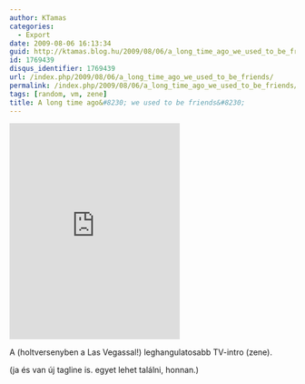 ```yaml
---
author: KTamas
categories:
  - Export
date: 2009-08-06 16:13:34
guid: http://ktamas.blog.hu/2009/08/06/a_long_time_ago_we_used_to_be_friends
id: 1769439
disqus_identifier: 1769439
url: /index.php/2009/08/06/a_long_time_ago_we_used_to_be_friends/
permalink: /index.php/2009/08/06/a_long_time_ago_we_used_to_be_friends/
tags: [random, vm, zene]
title: A long time ago&#8230; we used to be friends&#8230;
---
```


<iframe src="https://open.spotify.com/embed/track/7hpFYWL3cw5m4y70cce7Zb" width="300" height="380" frameborder="0" allowtransparency="true" allow="encrypted-media"></iframe>

A (holtversenyben a Las Vegassal!) leghangulatosabb TV-intro (zene).

(ja és van új tagline is. egyet lehet találni, honnan.)
